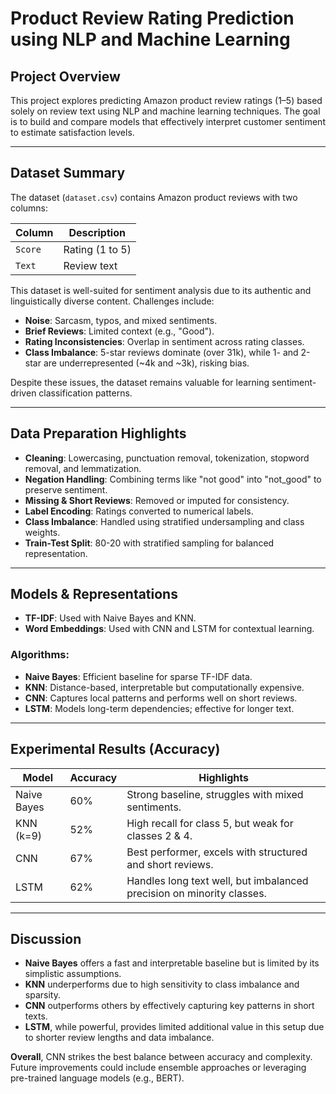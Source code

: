 # Product Review Rating Prediction using NLP and Machine Learning

## Project Overview

This project explores predicting Amazon product review ratings (1–5) based solely on review text using NLP and machine learning techniques. The goal is to build and compare models that effectively interpret customer sentiment to estimate satisfaction levels.

---

## Dataset Summary

The dataset (`dataset.csv`) contains Amazon product reviews with two columns:

| Column | Description |
|--------|-------------|
| `Score` | Rating (1 to 5) |
| `Text`  | Review text |

This dataset is well-suited for sentiment analysis due to its authentic and linguistically diverse content. Challenges include:
- **Noise**: Sarcasm, typos, and mixed sentiments.
- **Brief Reviews**: Limited context (e.g., "Good").
- **Rating Inconsistencies**: Overlap in sentiment across rating classes.
- **Class Imbalance**: 5-star reviews dominate (over 31k), while 1- and 2-star are underrepresented (~4k and ~3k), risking bias.

Despite these issues, the dataset remains valuable for learning sentiment-driven classification patterns.

---

## Data Preparation Highlights

- **Cleaning**: Lowercasing, punctuation removal, tokenization, stopword removal, and lemmatization.
- **Negation Handling**: Combining terms like "not good" into "not_good" to preserve sentiment.
- **Missing & Short Reviews**: Removed or imputed for consistency.
- **Label Encoding**: Ratings converted to numerical labels.
- **Class Imbalance**: Handled using stratified undersampling and class weights.
- **Train-Test Split**: 80-20 with stratified sampling for balanced representation.

---

## Models & Representations

- **TF-IDF**: Used with Naive Bayes and KNN.
- **Word Embeddings**: Used with CNN and LSTM for contextual learning.
  
### Algorithms:
- **Naive Bayes**: Efficient baseline for sparse TF-IDF data.
- **KNN**: Distance-based, interpretable but computationally expensive.
- **CNN**: Captures local patterns and performs well on short reviews.
- **LSTM**: Models long-term dependencies; effective for longer text.

---

## Experimental Results (Accuracy)

| Model        | Accuracy | Highlights |
|--------------|----------|------------|
| Naive Bayes  | 60%      | Strong baseline, struggles with mixed sentiments. |
| KNN (k=9)     | 52%      | High recall for class 5, but weak for classes 2 & 4. |
| CNN          | 67%      | Best performer, excels with structured and short reviews. |
| LSTM         | 62%      | Handles long text well, but imbalanced precision on minority classes. |

---

## Discussion

- **Naive Bayes** offers a fast and interpretable baseline but is limited by its simplistic assumptions.
- **KNN** underperforms due to high sensitivity to class imbalance and sparsity.
- **CNN** outperforms others by effectively capturing key patterns in short texts.
- **LSTM**, while powerful, provides limited additional value in this setup due to shorter review lengths and data imbalance.

**Overall**, CNN strikes the best balance between accuracy and complexity. Future improvements could include ensemble approaches or leveraging pre-trained language models (e.g., BERT).



